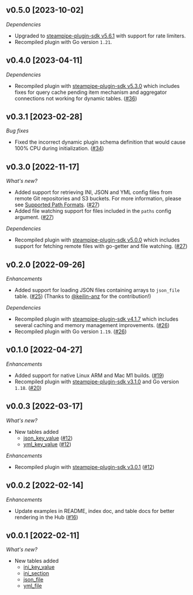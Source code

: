 ## v0.5.0 [2023-10-02]

_Dependencies_

- Upgraded to [steampipe-plugin-sdk v5.6.1](https://github.com/turbot/steampipe-plugin-sdk/blob/main/CHANGELOG.md#v561-2023-09-29) with support for rate limiters.
- Recompiled plugin with Go version `1.21`.

## v0.4.0 [2023-04-11]

_Dependencies_

- Recompiled plugin with [steampipe-plugin-sdk v5.3.0](https://github.com/turbot/steampipe-plugin-sdk/blob/main/CHANGELOG.md#v530-2023-03-16) which includes fixes for query cache pending item mechanism and aggregator connections not working for dynamic tables. ([#36](https://github.com/turbot/steampipe-plugin-config/pull/36))

## v0.3.1 [2023-02-28]

_Bug fixes_

- Fixed the incorrect dynamic plugin schema definition that would cause 100% CPU during initialization. ([#34](https://github.com/turbot/steampipe-plugin-config/pull/34))

## v0.3.0 [2022-11-17]

_What's new?_

- Added support for retrieving INI, JSON and YML config files from remote Git repositories and S3 buckets. For more information, please see [Supported Path Formats](https://hub.steampipe.io/plugins/turbot/config#supported-path-formats). ([#27](https://github.com/turbot/steampipe-plugin-config/pull/27))
- Added file watching support for files included in the `paths` config argument. ([#27](https://github.com/turbot/steampipe-plugin-config/pull/27))

_Dependencies_

- Recompiled plugin with [steampipe-plugin-sdk v5.0.0](https://github.com/turbot/steampipe-plugin-sdk/blob/main/CHANGELOG.md#v500-2022-11-16) which includes support for fetching remote files with go-getter and file watching. ([#27](https://github.com/turbot/steampipe-plugin-config/pull/27))

## v0.2.0 [2022-09-26]

_Enhancements_

- Added support for loading JSON files containing arrays to `json_file` table. ([#25](https://github.com/turbot/steampipe-plugin-config/pull/25)) (Thanks to [@keilin-anz](https://github.com/keilin-anz) for the contribution!)

_Dependencies_

- Recompiled plugin with [steampipe-plugin-sdk v4.1.7](https://github.com/turbot/steampipe-plugin-sdk/blob/main/CHANGELOG.md#v417-2022-09-08) which includes several caching and memory management improvements. ([#26](https://github.com/turbot/steampipe-plugin-config/pull/26))
- Recompiled plugin with Go version `1.19`. ([#26](https://github.com/turbot/steampipe-plugin-config/pull/26))

## v0.1.0 [2022-04-27]

_Enhancements_

- Added support for native Linux ARM and Mac M1 builds. ([#19](https://github.com/turbot/steampipe-plugin-config/pull/19))
- Recompiled plugin with [steampipe-plugin-sdk v3.1.0](https://github.com/turbot/steampipe-plugin-sdk/blob/main/CHANGELOG.md#v310--2022-03-30) and Go version `1.18`. ([#20](https://github.com/turbot/steampipe-plugin-config/pull/20))

## v0.0.3 [2022-03-17]

_What's new?_

- New tables added
  - [json_key_value](https://hub.steampipe.io/plugins/turbot/config/tables/json_key_value) ([#12](https://github.com/turbot/steampipe-plugin-config/pull/12))
  - [yml_key_value](https://hub.steampipe.io/plugins/turbot/config/tables/yml_key_value) ([#12](https://github.com/turbot/steampipe-plugin-config/pull/12))

_Enhancements_

- Recompiled plugin with [steampipe-plugin-sdk v3.0.1](https://github.com/turbot/steampipe-plugin-sdk/blob/main/CHANGELOG.md#v301-2022-03-10) ([#12](https://github.com/turbot/steampipe-plugin-config/pull/12))

## v0.0.2 [2022-02-14]

_Enhancements_

- Update examples in README, index doc, and table docs for better rendering in the Hub ([#16](https://github.com/turbot/steampipe-plugin-config/pull/16))

## v0.0.1 [2022-02-11]

_What's new?_

- New tables added
  - [ini_key_value](https://hub.steampipe.io/plugins/turbot/config/tables/ini_key_value)
  - [ini_section](https://hub.steampipe.io/plugins/turbot/config/tables/ini_section)
  - [json_file](https://hub.steampipe.io/plugins/turbot/config/tables/json_file)
  - [yml_file](https://hub.steampipe.io/plugins/turbot/config/tables/yml_file)
